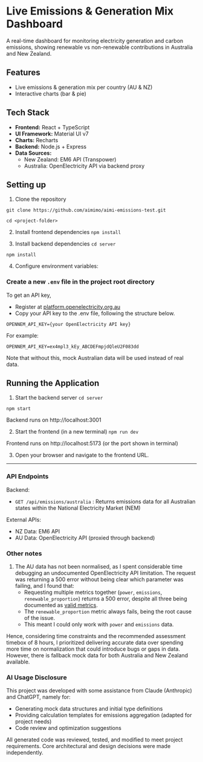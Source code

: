 # Live Emissions & Generation Mix Dashboard
A real-time dashboard for monitoring electricity generation and carbon emissions, showing renewable vs non-renewable contributions in Australia and New Zealand.

## Features
- Live emissions & generation mix per country (AU & NZ)
- Interactive charts (bar & pie)

## Tech Stack
- **Frontend:** React + TypeScript
- **UI Framework:** Material UI v7
- **Charts:** Recharts
- **Backend:** Node.js + Express
- **Data Sources:**
    - New Zealand: EM6 API (Transpower)
    - Australia: OpenElectricity API via backend proxy

## Setting up
1. Clone the repository

```git clone https://github.com/aimimo/aimi-emissions-test.git```

```cd <project-folder>```

2. Install frontend dependencies
   ```npm install```

3. Install backend dependencies
   ```cd server```

```npm install```

4. Configure environment variables:

### Create a new `.env` file in the project root directory
To get an API key,
- Register at [platform.openelectricity.org.au](https://platform.openelectricity.org.au)
- Copy your API key to the .env file, following the structure below.

```
OPENNEM_API_KEY={your OpenElectricity API key}
```
For example:
```
OPENNEM_API_KEY=ex4mpl3_kEy_ABCDEFmpjdQleU2F083dd
```

Note that without this, mock Australian data will be used instead of real data.

## Running the Application
1. Start the backend server
   ```cd server```

```npm start```

Backend runs on http://localhost:3001

2. Start the frontend (in a new terminal)
   ```npm run dev```

Frontend runs on http://localhost:5173 (or the port shown in terminal)

3. Open your browser and navigate to the frontend URL.

---

### API Endpoints
Backend:
- `GET /api/emissions/australia` : Returns emissions data for all Australian states within the National Electricity Market (NEM)

External APIs:
- NZ Data: EM6 API
- AU Data: OpenElectricity API (proxied through backend)

### Other notes
1. The AU data has not been normalised, as I spent considerable time debugging an undocumented OpenElectricity API limitation. The request was returning a 500 error without being clear which parameter was failing, and I found that:
    - Requesting multiple metrics together (`power`, `emissions`, `renewable_proportion`)
      returns a 500 error, despite all three being documented as [valid metrics](https://docs.openelectricity.org.au/api-reference/data/get-network-data).
    - The `renewable_proportion` metric always fails, being the root cause of the issue.
    - This meant I could only work with `power` and `emissions` data.

Hence, considering time constraints and the recommended assessment timebox of 8 hours, I prioritized delivering accurate data over spending more time on normalization that could introduce bugs or gaps in data.
However, there is fallback mock data for both Australia and New Zealand available.

### AI Usage Disclosure
This project was developed with some assistance from Claude (Anthropic) and ChatGPT, namely for:

- Generating mock data structures and initial type definitions
- Providing calculation templates for emissions aggregation (adapted for project needs)
- Code review and optimization suggestions

All generated code was reviewed, tested, and modified to meet project requirements. Core architectural and design decisions were made independently.